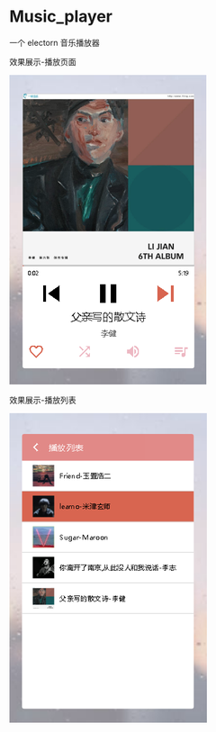 # Music_player
一个 electorn 音乐播放器

效果展示-播放页面

![image text](https://github.com/cgl-gz/Music_player/blob/master/display-effect/%E6%92%AD%E6%94%BE%E5%99%A8.png)


效果展示-播放列表 


![image text](https://github.com/cgl-gz/Music_player/blob/master/display-effect/%E6%92%AD%E6%94%BE%E5%88%97%E8%A1%A8.png)
